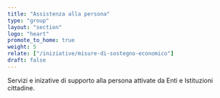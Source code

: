 ```yaml
---
title: "Assistenza alla persona"
type: "group"
layout: "section"
logo: "heart"
promote_to_home: true
weight: 5
relate: ["/iniziative/misure-di-sostegno-economico"]
draft: false
---
```


Servizi e inizative di supporto alla persona attivate da Enti e Istituzioni cittadine.
